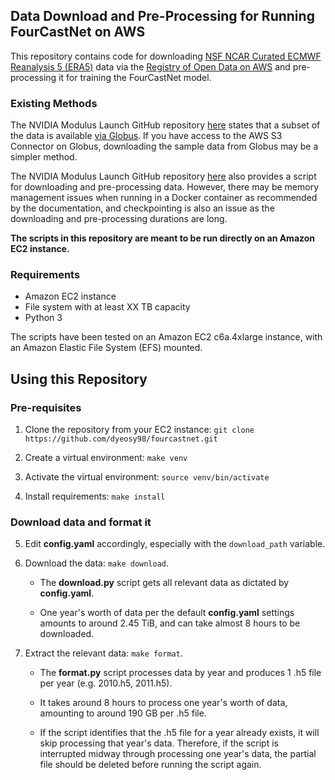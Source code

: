 ## Data Download and Pre-Processing for Running FourCastNet on AWS

This repository contains code for downloading [NSF NCAR Curated ECMWF Reanalysis 5 (ERA5)](https://registry.opendata.aws/nsf-ncar-era5/) data via the [Registry of Open Data on AWS](https://registry.opendata.aws/) and pre-processing it for training the FourCastNet model.  

### Existing Methods
The NVIDIA Modulus Launch GitHub repository [here](https://github.com/NVIDIA/modulus-launch/tree/main/examples/weather/dataset_download) states that a subset of the data is available [via Globus](https://app.globus.org/file-manager?origin_id=945b3c9e-0f8c-11ed-8daf-9f359c660fbd&origin_path=%2F~%2Fdata%2F). If you have access to the AWS S3 Connector on Globus, downloading the sample data from Globus may be a simpler method. 

The NVIDIA Modulus Launch GitHub repository [here](https://github.com/NVIDIA/modulus-launch/tree/main/examples/weather/dataset_download) also provides a script for downloading and pre-processing data. However, there may be memory management issues when running in a Docker container as recommended by the documentation, and checkpointing is also an issue as the downloading and pre-processing durations are long. 

**The scripts in this repository are meant to be run directly on an Amazon EC2 instance.**

### Requirements
- Amazon EC2 instance 
- File system with at least XX TB capacity
- Python 3

The scripts have been tested on an Amazon EC2 c6a.4xlarge instance, with an Amazon Elastic File System (EFS) mounted.

## Using this Repository

### Pre-requisites

1. Clone the repository from your EC2 instance: `git clone https://github.com/dyeosy98/fourcastnet.git`

2. Create a virtual environment: `make venv`

3. Activate the virtual environment: `source venv/bin/activate`

4. Install requirements: `make install`

### Download data and format it

5. Edit **config.yaml** accordingly, especially with the `download_path` variable.

6. Download the data: `make download`.

    - The **download.py** script gets all relevant data as dictated by **config.yaml**.

    - One year's worth of data per the default **config.yaml** settings amounts to around 2.45 TiB, and can take almost 8 hours to be downloaded.

7. Extract the relevant data: `make format`.
    
    - The **format.py** script processes data by year and produces 1 .h5 file per year (e.g. 2010.h5, 2011.h5). 
    
    - It takes around 8 hours to process one year's worth of data, amounting to around 190 GB per .h5 file. 

    - If the script identifies that the .h5 file for a year already exists, it will skip processing that year's data. Therefore, if the script is interrupted midway through processing one year's data, the partial file should be deleted before running the script again.

